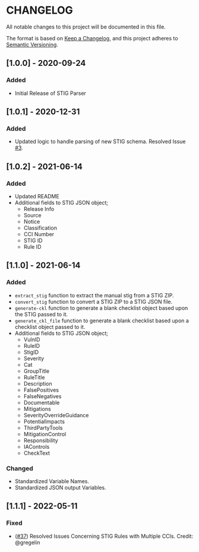# CHANGELOG
All notable changes to this project will be documented in this file.

The format is based on [Keep a Changelog](https://keepachangelog.com/en/1.0.0/),
and this project adheres to [Semantic Versioning](https://semver.org/spec/v2.0.0.html).

## [1.0.0] - 2020-09-24

### Added 

* Initial Release of STIG Parser

## [1.0.1] - 2020-12-31

### Added

* Updated logic to handle parsing of new STIG schema. Resolved Issue [#3](https://github.com/pkeech/stig_parser/issues/3).


## [1.0.2] - 2021-06-14

### Added

* Updated README
* Additional fields to STIG JSON object;
    * Release Info
    * Source
    * Notice
    * Classification
    * CCI Number
    * STIG ID
    * Rule ID

## [1.1.0] - 2021-06-14

### Added

* `extract_stig` function to extract the manual stig from a STIG ZIP.
* `convert_stig` function to convert a STIG ZIP to a STIG JSON file.
* `generate-ckl` function to generate a blank checklist object based upon the STIG passed to it.
* `generate_ckl_file` function to generate a blank checklist based upon a checklist object passed to it.
* Additional fields to STIG JSON object;
    * VulnID
    * RuleID
    * StigID
    * Severity
    * Cat
    * GroupTitle
    * RuleTitle
    * Description
    * FalsePositives
    * FalseNegatives
    * Documentable
    * Mitigations
    * SeverityOverrideGuidance
    * PotentialImpacts
    * ThirdPartyTools
    * MitigationControl
    * Responsibility
    * IAControls
    * CheckText

### Changed

* Standardized Variable Names.
* Standardized JSON output Variables.

## [1.1.1] - 2022-05-11

### Fixed

* ([#37](https://github.com/pkeech/stig_parser/issues/37)) Resolved Issues Concerning STIG Rules with Multiple CCIs. Credit: @gregelin